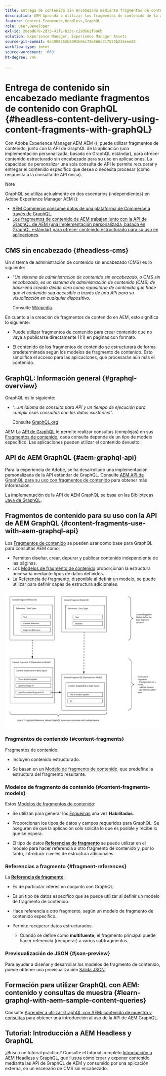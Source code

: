 ```yaml
---
title: Entrega de contenido sin encabezado mediante fragmentos de contenido con GraphQL
description: AEM Aprenda a utilizar los fragmentos de contenido de la aplicación de con GraphQL para la entrega de contenido sin encabezado.
feature: Content Fragments,Headless,GraphQL
role: User,Developer
exl-id: 2debd678-2d73-41f2-b33c-c29d661f6a6b
solution: Experience Manager, Experience Manager Assets
source-git-commit: 9a3008553b8091b66c72e0b6c317573b235eee24
workflow-type: tm+mt
source-wordcount: '669'
ht-degree: 74%

---
```


# Entrega de contenido sin encabezado mediante fragmentos de contenido con GraphQL {#headless-content-delivery-using-content-fragments-with-graphQL}

Con Adobe Experience Manager AEM AEM (), puede utilizar fragmentos de contenido, junto con la API de GraphQL de la aplicación (una implementación personalizada, basada en GraphQL estándar), para ofrecer contenido estructurado sin encabezado para su uso en aplicaciones. La capacidad de personalizar una sola consulta de API le permite recuperar y entregar el contenido específico que desea o necesita procesar (como respuesta a la consulta de API única).

<!--
>[!NOTE]
>
>See [Headless and AEM](/help/implementing/developing/headless/introduction.md) for an introduction to Headless Development for AEM Sites.
-->

>[!NOTE]
>
>GraphQL se utiliza actualmente en dos escenarios (independientes) en Adobe Experience Manager AEM ():
>
>* [AEM Commerce consume datos de una plataforma de Commerce a través de GraphQL](/help/commerce/cif/integrating/magento.md).
>* [Los fragmentos de contenido de AEM trabajan junto con la API de GraphQL de AEM (una implementación personalizada, basada en GraphQL estándar) para ofrecer contenido estructurado para su uso en aplicaciones](/help/sites-developing/headless/graphql-api/graphql-api-content-fragments.md).

## CMS sin encabezado {#headless-cms}

Un sistema de administración de contenido sin encabezado (CMS) es lo siguiente:

* &quot;*Un sistema de administración de contenido sin encabezado, o CMS sin encabezado, es un sistema de administración de contenido (CMS) de back-end creado desde cero como repositorio de contenido que hace que el contenido sea accesible a través de una API para su visualización en cualquier dispositivo.*

  Consulte [Wikipedia](https://en.wikipedia.org/wiki/Headless_content_management_system).

En cuanto a la creación de fragmentos de contenido en AEM, esto significa lo siguiente:

* Puede utilizar fragmentos de contenido para crear contenido que no vaya a publicarse directamente (1:1) en páginas con formato.

* El contenido de los fragmentos de contenido se estructurará de forma predeterminada según los modelos de fragmento de contenido. Esto simplifica el acceso para las aplicaciones, que procesarán aún más el contenido.

## GraphQL: Información general {#graphql-overview}

GraphQL es lo siguiente:

* “*...un idioma de consulta para API y un tiempo de ejecución para cumplir esas consultas con los datos existentes*”.

  Consulte [GraphQL.org](https://graphql.org)

AEM La [API de GraphQL](#aem-graphql-api) le permite realizar consultas (complejas) en sus [Fragmentos de contenido](/help/assets/content-fragments/content-fragments.md); cada consulta depende de un tipo de modelo específico. Las aplicaciones pueden utilizar el contenido devuelto.

## API de AEM GraphQL {#aem-graphql-api}

Para la experiencia de Adobe, se ha desarrollado una implementación personalizada de la API estándar de GraphQL. Consulte [AEM API de GraphQL para su uso con fragmentos de contenido](/help/sites-developing/headless/graphql-api/graphql-api-content-fragments.md) para obtener más información.

La implementación de la API de AEM GraphQL se basa en las [Bibliotecas Java de GraphQL](https://graphql.org/code/#java).

## Fragmentos de contenido para su uso con la API de AEM GraphQL {#content-fragments-use-with-aem-graphql-api}

Los [Fragmentos de contenido](#content-fragments) se pueden usar como base para GraphQL para consultas AEM como:

* Permiten diseñar, crear, depurar y publicar contenido independiente de las páginas.
* Los [Modelos de fragmento de contenido](#content-fragments-models) proporcionan la estructura necesaria mediante tipos de datos definidos.
* La [Referencia de fragmento](#fragment-references), disponible al definir un modelo, se puede utilizar para definir capas de estructura adicionales.

![Fragmentos de contenido para usar con GraphQL](assets/cfm-nested-01.png "Fragmentos de contenido para usar con GraphQL")

### Fragmentos de contenido {#content-fragments}

Fragmentos de contenido:

* Incluyen contenido estructurado.

* Se basan en un [Modelo de fragmento de contenido](#content-fragments-models), que predefine la estructura del fragmento resultante.

### Modelos de fragmento de contenido {#content-fragments-models}

Estos [Modelos de fragmentos de contenido](/help/assets/content-fragments/content-fragments-models.md):

* Se utilizan para generar los [Esquemas](https://graphql.org/learn/schema/) una vez **Habilitados**.

* Proporcionan los tipos de datos y campos requeridos para GraphQL. Se aseguran de que la aplicación solo solicita lo que es posible y recibe lo que se espera.

* El tipo de datos **[Referencias de fragmento](#fragment-references)** se puede utilizar en el modelo para hacer referencia a otro fragmento de contenido y, por lo tanto, introducir niveles de estructura adicionales.

### Referencias a fragmento {#fragment-references}

La **[Referencia de fragmento](/help/assets/content-fragments/content-fragments-models.md#fragment-reference-nested-fragments)**:

* Es de particular interés en conjunto con GraphQL.

* Es un tipo de datos específico que se puede utilizar al definir un modelo de fragmento de contenido.

* Hace referencia a otro fragmento, según un modelo de fragmento de contenido específico.

* Permite recuperar datos estructurados.

   * Cuando se define como **multifuente**, el fragmento principal puede hacer referencia (recuperar) a varios subfragmentos.

### Previsualización de JSON {#json-preview}

Para ayudar a diseñar y desarrollar los modelos de fragmento de contenido, puede obtener una previsualización [Salida JSON](/help/assets/content-fragments/content-fragments-json-preview.md).

## Formación para utilizar GraphQL con AEM: contenido y consultas de muestra {#learn-graphql-with-aem-sample-content-queries}

Consulte [Aprender a utilizar GraphQL con AEM: contenido de muestra y consultas](/help/sites-developing/headless/graphql-api/content-fragments-graphql-samples.md) para obtener una introducción al uso de la API de AEM GraphQL.

## Tutorial: Introducción a AEM Headless y GraphQL

¿Busca un tutorial práctico? Consulte el tutorial completo [Introducción a AEM Headless y GraphQL](https://experienceleague.adobe.com/docs/experience-manager-learn/getting-started-with-aem-headless/graphql/overview.html?lang=es), que ilustra cómo crear y exponer contenido mediante las API de GraphQL de AEM y consumido por una aplicación externa, en un escenario de CMS sin encabezado.
